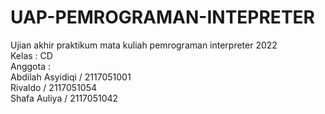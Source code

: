 # UAP-PEMROGRAMAN-INTEPRETER
Ujian akhir praktikum mata kuliah pemrograman interpreter 2022 
<br>Kelas   : CD 
<br>Anggota :  
Abdilah Asyidiqi / 2117051001 
<br>Rivaldo / 2117051054 
<br>Shafa Auliya / 2117051042
